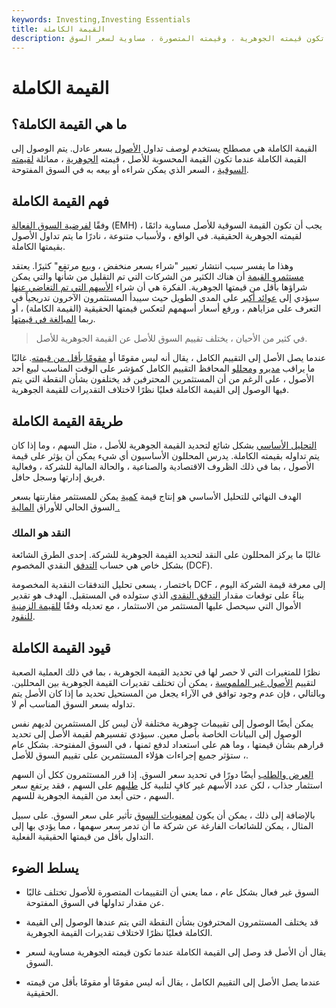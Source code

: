 ```yaml
---
keywords: Investing,Investing Essentials
title: القيمة الكاملة
description: يقال أن الأصل قد وصل إلى القيمة الكاملة عندما تكون قيمته الجوهرية ، وقيمته المتصورة ، مساوية لسعر السوق.
---
```


# القيمة الكاملة
## ما هي القيمة الكاملة؟

القيمة الكاملة هي مصطلح يستخدم لوصف تداول [الأصول](/asset) بسعر عادل. يتم الوصول إلى القيمة الكاملة عندما تكون القيمة المحسوبة للأصل ، قيمته [الجوهرية](/intrinsicvalue) ، مماثلة [لقيمته السوقية](/marketvalue) ، السعر الذي يمكن شراءه أو بيعه به في السوق المفتوحة.

## فهم القيمة الكاملة

وفقًا [لفرضية السوق الفعالة](/efficientmarkethypothesis) (EMH) ، يجب أن تكون القيمة السوقية للأصل مساوية دائمًا لقيمته الجوهرية الحقيقية. في الواقع ، ولأسباب متنوعة ، نادرًا ما يتم تداول الأصول بقيمتها الكاملة.

وهذا ما يفسر سبب انتشار تعبير "شراء بسعر منخفض ، وبيع مرتفع" كثيرًا. يعتقد [مستثمرو القيمة](/valueinvesting) أن هناك الكثير من الشركات التي تم التقليل من شأنها والتي يمكن شراؤها بأقل من قيمتها الجوهرية. الفكرة هي أن شراء [الأسهم التي تم التغاضي عنها](/stock) سيؤدي إلى [عوائد أكبر](/return) على المدى الطويل حيث سيبدأ المستثمرون الآخرون تدريجياً في التعرف على مزاياهم ، ورفع أسعار أسهمهم لتعكس قيمتها الحقيقية (القيمة الكاملة) ، أو ربما [المبالغة في قيمتها](/overvalued).

> في كثير من الأحيان ، يختلف تقييم السوق للأصل عن القيمة الجوهرية للأصل.

>

عندما يصل الأصل إلى التقييم الكامل ، يقال أنه ليس مقومًا أو [مقومًا بأقل من قيمته](/undervalued). غالبًا ما يراقب [مديرو](/portfoliomanager) [ومحللو](/analyst) المحافظ التقييم الكامل كمؤشر على الوقت المناسب لبيع أحد الأصول ، على الرغم من أن المستثمرين المحترفين قد يختلفون بشأن النقطة التي يتم فيها الوصول إلى القيمة الكاملة فعليًا نظرًا لاختلاف التقديرات للقيمة الجوهرية.

## طريقة القيمة الكاملة

[التحليل الأساسي](/fundamentalanalysis) بشكل شائع لتحديد القيمة الجوهرية للأصل ، مثل السهم ، وما إذا كان يتم تداوله بقيمته الكاملة. يدرس المحللون الأساسيون أي شيء يمكن أن يؤثر على قيمة الأصول ، بما في ذلك الظروف الاقتصادية والصناعية ، والحالة المالية للشركة ، وفعالية فريق إدارتها وسجل حافل.

الهدف النهائي للتحليل الأساسي هو إنتاج قيمة [كمية](/quantitativeanalysis) يمكن للمستثمر مقارنتها بسعر السوق الحالي للأوراق [المالية .](/security)

### النقد هو الملك

غالبًا ما يركز المحللون على النقد لتحديد القيمة الجوهرية للشركة. إحدى الطرق الشائعة بشكل خاص هي حساب [التدفق](/dcf) النقدي المخصوم (DCF).

باختصار ، يسعى تحليل التدفقات النقدية المخصومة DCF إلى معرفة قيمة الشركة اليوم ، بناءً على توقعات مقدار [التدفق النقدي](/cashflow) الذي ستولده في المستقبل. الهدف هو تقدير الأموال التي سيحصل عليها المستثمر من الاستثمار ، مع تعديله وفقًا [للقيمة الزمنية للنقود](/timevalueofmoney).

## قيود القيمة الكاملة

نظرًا للمتغيرات التي لا حصر لها في تحديد القيمة الجوهرية ، بما في ذلك العملية الصعبة لتقييم [الأصول غير الملموسة](/intangibleasset) ، يمكن أن تختلف تقديرات القيمة الجوهرية بين المحللين. وبالتالي ، فإن عدم وجود توافق في الآراء يجعل من المستحيل تحديد ما إذا كان الأصل يتم تداوله بسعر السوق المناسب أم لا.

يمكن أيضًا الوصول إلى تقييمات جوهرية مختلفة لأن ليس كل المستثمرين لديهم نفس الوصول إلى البيانات الخاصة بأصل معين. سيؤدي تفسيرهم لقيمة الأصل إلى تحديد قرارهم بشأن قيمتها ، وما هم على استعداد لدفع ثمنها ، في السوق المفتوحة. بشكل عام ، ستؤثر جميع إجراءات هؤلاء المستثمرين على تقييم السوق للأصل.

[العرض والطلب](/law-of-supply-demand) أيضًا دورًا في تحديد سعر السوق. إذا قرر المستثمرون ككل أن السهم استثمار جذاب ، لكن عدد الأسهم غير كافٍ لتلبية كل [طلبهم](/demand) على السهم ، فقد يرتفع سعر السهم ، حتى أبعد من القيمة الجوهرية للسهم.

بالإضافة إلى ذلك ، يمكن أن يكون [لمعنويات السوق](/marketsentiment) تأثير على سعر السوق. على سبيل المثال ، يمكن للشائعات الفارغة عن شركة ما أن تدمر سعر سهمها ، مما يؤدي بها إلى التداول بأقل من قيمتها الحقيقية الفعلية.

## يسلط الضوء

- السوق غير فعال بشكل عام ، مما يعني أن التقييمات المتصورة للأصول تختلف غالبًا عن مقدار تداولها في السوق المفتوحة.

- قد يختلف المستثمرون المحترفون بشأن النقطة التي يتم عندها الوصول إلى القيمة الكاملة فعليًا نظرًا لاختلاف تقديرات القيمة الجوهرية.

- يقال أن الأصل قد وصل إلى القيمة الكاملة عندما تكون قيمته الجوهرية مساوية لسعر السوق.

- عندما يصل الأصل إلى التقييم الكامل ، يقال أنه ليس مقومًا أو مقومًا بأقل من قيمته الحقيقية.

